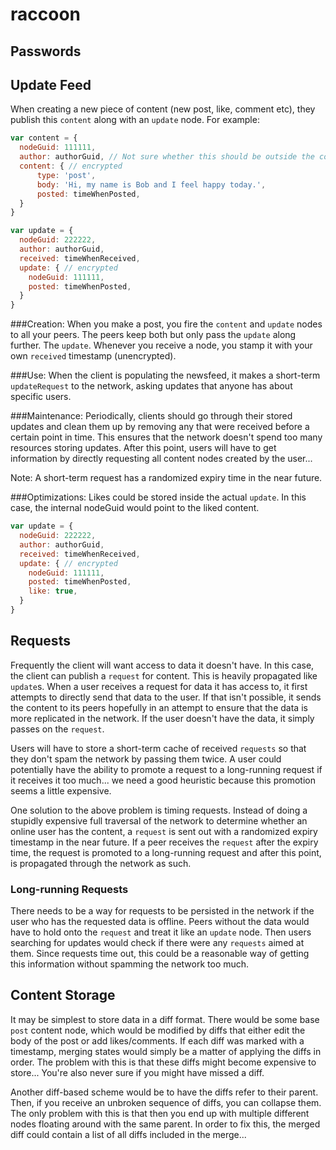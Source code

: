 # raccoon

## Passwords

## Update Feed
When creating a new piece of content (new post, like, comment etc), they publish this `content` along with an `update` node.  For example:

```js
var content = {
  nodeGuid: 111111,
  author: authorGuid, // Not sure whether this should be outside the content.
  content: { // encrypted
      type: 'post',
      body: 'Hi, my name is Bob and I feel happy today.',
      posted: timeWhenPosted,
  }
}

var update = {
  nodeGuid: 222222,
  author: authorGuid,
  received: timeWhenReceived,
  update: { // encrypted
    nodeGuid: 111111,
    posted: timeWhenPosted,
  }
}
```

###Creation:
When you make a post, you fire the `content` and `update` nodes to all your peers. The peers keep both but only pass the `update` along further.  The `update`.  Whenever you receive a node, you stamp it with your own `received` timestamp (unencrypted).

###Use:
When the client is populating the newsfeed, it makes a short-term `updateRequest` to the network, asking updates that anyone has about specific users.

###Maintenance:
Periodically, clients should go through their stored updates and clean them up by removing any that were received before a certain point in time.  This ensures that the network doesn't spend too many resources storing updates.  After this point, users will have to get information by directly requesting all content nodes created by the user...

Note: A short-term request has a randomized expiry time in the near future.

###Optimizations:
Likes could be stored inside the actual `update`.  In this case, the internal nodeGuid would point to the liked content.
```js
var update = {
  nodeGuid: 222222,
  author: authorGuid,
  received: timeWhenReceived,
  update: { // encrypted
    nodeGuid: 111111,
    posted: timeWhenPosted,
    like: true,
  }
}
```

## Requests
Frequently the client will want access to data it doesn't have.  In this case, the client can publish a `request` for content.  This is heavily propagated like `update`s.  When a user receives a request for data it has access to, it first attempts to directly send that data to the user. If that isn't possible, it sends the content to its peers hopefully in an attempt to ensure that the data is more replicated in the network.  If the user doesn't have the data, it simply passes on the `request`.

Users will have to store a short-term cache of received `requests` so that they don't spam the network by passing them twice.  A user could potentially have the ability to promote a request to a long-running request if it receives it too much... we need a good heuristic because this promotion seems a little expensive.

One solution to the above problem is timing requests.  Instead of doing a stupidly expensive full traversal of the network to determine whether an online user has the content, a `request` is sent out with a randomized expiry timestamp in the near future.  If a peer receives the `request` after the expiry time, the request is promoted to a long-running request and after this point, is propagated through the network as such.

### Long-running Requests
There needs to be a way for requests to be persisted in the network if the user who has the requested data is offline.  Peers without the data would have to hold onto the `request` and treat it like an `update` node.  Then users searching for updates would check if there were any `requests` aimed at them.  Since requests time out, this could be a reasonable way of getting this information without spamming the network too much.


## Content Storage
It may be simplest to store data in a diff format.  There would be some base `post` content node, which would be modified by diffs that either edit the body of the post or add likes/comments.  If each diff was marked with a timestamp, merging states would simply be a matter of applying the diffs in order.  The problem with this is that these diffs might become expensive to store...  You're also never sure if you might have missed a diff.  

Another diff-based scheme would be to have the diffs refer to their parent.  Then, if you receive an unbroken sequence of diffs, you can collapse them.  The only problem with this is that then you end up with multiple different nodes floating around with the same parent.  In order to fix this, the merged diff could contain a list of all diffs included in the merge...
